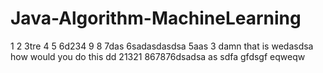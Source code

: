 # Java-Algorithm-MachineLearning
1
2
3tre
4
5
6d234
9
8
7das
6sadasdasdsa
5aas
3 damn that is wedasdsa
how would you do this
dd
21321
867876dsadsa
as sdfa
gfdsgf
eqweqw
